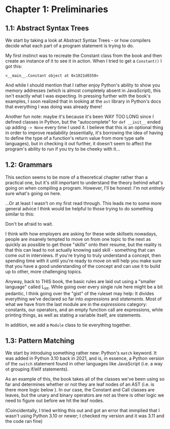# Chapter 1: Preliminaries

## 1.1: Abstract Syntax Trees

We start by taking a look at Abstract Syntax Trees - or how compilers decide what each part of a program statement is trying to do.

My first instinct was to recreate the Constant class from the book and then create an instance of it to see it in action. When I tried to get a `Constant()` I got this:

```
<__main__.Constant object at 0x1021d0350>
```

And while I should mention that I rather enjoy Python's ability to show you memory addresses (which is almost completely absent in JavaScript), this isn't exactly what I was expecting. In pressing further with the book's examples, I soon realized that in looking at the `ast` library in Python's docs that everything I was doing was already there!

Another fun note: maybe it's because it's been WAY TOO LONG since I defined classes in Python, but the "autocomplete" for `def __init__` ended up adding `-> None` every time I used it. I believe that this is an optional thing in order to improve readability (essentially, it's borrowing the idea of having to define the type of a function's return value from more type safe languages), but in checking it out further, it doesn't seem to affect the program's ability to run if you try to be cheeky with it...

## 1.2: Grammars

This section seems to be more of a theoretical chapter rather than a practical one, but it's still important to understand the theory behind what's going on when compiling a program. However, I'll be honest: I'm not *entirely* sure what's going on here.

...Or at least I wasn't on my first read through. This leads me to some more general advice I think would be helpful to those trying to do something similar to this:

Don't be afraid to wait.

I think with how employers are asking for these wide skillsets nowadays, people are insanely tempted to move on from one topic to the next as quickly as possible to get those "skills" onto their resume, but the reality is that this can lead to not actually knowing said skill - something that can come out in interviews. If you're trying to truly understand a concept, then spending time with it until you're ready to move on will help you make sure that you have a good understanding of the concept and can use it to build up to other, more challenging topics.

Anyway, back to THIS book, the basic rules are laid out using a "smaller language" called L<sub>int</sub>. While going over every single rule here might be a bit pedantic, I think going over the "gist" of the ruleset may help: It divides everything we've declared so far into *expressions* and *statements*. Most of what we have from the last module are in the *expressions* category: constants, our operators, and an empty function call are expressions, while printing things, as well as stating a variable itself, are statements.

In addition, we add a `Module` class to tie everything together.

## 1.3: Pattern Matching

We start by introduing something rather new: Python's `match` keyword. It was added in Python 3.10 back in 2021, and is, in essence, a Python version of the `switch` statement found in other languages like JavaScript (i.e. a way ot grouping if/elif statements).

As an example of this, the book takes all of the classes we've been using so far and determines whether or not they are leaf nodes of an AST (i.e. is there more logic below ). In our case, the Constant and Call classes are leaves, but the unary and binary operators are not as there is other logic we need to figure out before we hit the leaf nodes.

(Coincidentally, I tried writing this out and got an error that immplied that I wasn't using Python 3.10 or newer; I checked my version and it was 3.11 and the code ran fine)

